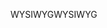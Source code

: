 <span data-ttu-id="15e60-101">WYSIWYG</span><span class="sxs-lookup"><span data-stu-id="15e60-101">WYSIWYG</span></span>